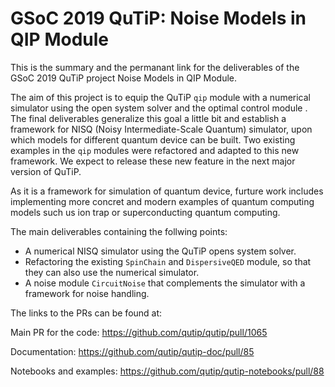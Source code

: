 # GSoC 2019 QuTiP: Noise Models in QIP Module

This is the summary and the permanant link for the deliverables of the GSoC 2019 QuTiP project Noise Models in QIP Module.

The aim of this project is to equip the QuTiP `qip` module with a numerical simulator using the open system solver and the optimal control module . 
The final deliverables generalize this goal a little bit and establish a framework for NISQ (Noisy Intermediate-Scale Quantum) simulator, upon which models for different quantum device can be built. Two existing examples in the `qip` modules were refactored and adapted to this new framework. We expect to release these new feature in the next major version of QuTiP.

As it is a framework for simulation of quantum device, furture work includes implementing more concret and modern examples of quantum computing models such us ion trap or superconducting quantum computing.

The main deliverables containing the follwing points:

* A numerical NISQ simulator using the QuTiP opens system solver.
* Refactoring the existing `SpinChain` and `DispersiveQED` module, so that they can also use the numerical simulator.
* A noise module `CircuitNoise` that complements the simulator with a framework for noise handling.

The links to the PRs can be found at:

Main PR for the code: https://github.com/qutip/qutip/pull/1065

Documentation: https://github.com/qutip/qutip-doc/pull/85

Notebooks and examples: https://github.com/qutip/qutip-notebooks/pull/88
